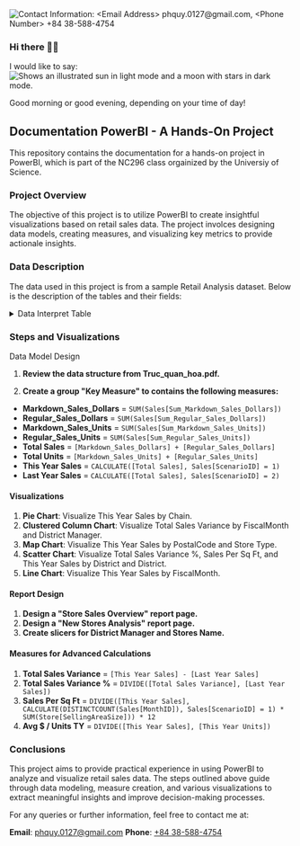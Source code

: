 
<picture>
 <source media="(prefers-color-scheme: dark)" srcset="githubBanner/DarkModeBanner.png">
 <source media="(prefers-color-scheme: light)" srcset="githubBanner/LightModeBanner.png">
 <img alt="Contact Information: <Email Address> phquy.0127@gmail.com, <Phone Number> +84 38-588-4754 " src="githubBanner/DefaultModeBanner.png">
</picture>

### Hi there 👋🏻
I would like to say:
<picture>
  <source media="(prefers-color-scheme: dark)" srcset="https://user-images.githubusercontent.com/25423296/163456776-7f95b81a-f1ed-45f7-b7ab-8fa810d529fa.png">
  <source media="(prefers-color-scheme: light)" srcset="https://user-images.githubusercontent.com/25423296/163456779-a8556205-d0a5-45e2-ac17-42d089e3c3f8.png">
  <img alt="Shows an illustrated sun in light mode and a moon with stars in dark mode." src="https://user-images.githubusercontent.com/25423296/163456779-a8556205-d0a5-45e2-ac17-42d089e3c3f8.png">
</picture>

Good morning or good evening, depending on your time of day!

## Documentation PowerBI - A Hands-On Project
This repository contains the documentation for a hands-on project in PowerBI, which is part of the NC296 class orgainized by the Universiy of Science.

### Project Overview
The objective of this project is to utilize PowerBI to create insightful visualizations based on retail sales data. The project involces designing data models, creating measures, and visualizing key metrics to provide actionale insights.

### Data Description
The data used in this project is from a sample Retail Analysis dataset. Below is the description of the tables and their fields:
<details>
<summary> Data Interpret Table </summary>

|  Table  | Frield Name  |Description                         |
|--------:|--------------|------------------------------------|
|Districts| DistrictID   | Mã đại lý                          |
|         | District     | Quận                               |
|         | DM           | Người quản lý của Đại lý           |
|Item     | ItemID       | Mã sản phẩm                        |
|         | Segment      | Bộ Phận                            |
|         | Category     | Nhóm                               |
|Story    |LocationID    | Mã cửa hàng                        |
|         | Territory    | Lãnh thổ                           |
|         | OpenDate     | Ngày khai trương                   |
|         | SellingAreaSize | Diện tích của cửa hàng          |
|         | Chain        | Loại cửa hàng kinh doanh           |
|         | Store Type   | Loại cửa hàng mới (2014) / cũ (trước 2014) |
|Sales    | Sum_Regular_Sales_Dollars     | Doanh thu Regular       |
|         | Sum_Markdown_Sales_Dollars    | Doanh thu Markdown      |
|         | Sum_Regular_Sales_Units       | Số lượng Regular        |
|         | Sum_Markdown_Sales_Units      | Số lượng Markdown       |
|         | ScenarioID                    | =1 là năm hiện hành, =2 là năm trước |
|Time     | Period       | Tháng (bằng số)      |
|         | FiscalMonth  | Tháng (bằng chữ)     |

</details>

### Steps and Visualizations
Data Model Design
1. **Review the data structure from Truc_quan_hoa.pdf.**

2. **Create a group "Key Measure" to contains the following measures:**
- **Markdown_Sales_Dollars** = `SUM(Sales[Sum_Markdown_Sales_Dollars])`
- **Regular_Sales_Dollars** = `SUM(Sales[Sum_Regular_Sales_Dollars])`
- **Markdown_Sales_Units** = `SUM(Sales[Sum_Markdown_Sales_Units])`
- **Regular_Sales_Units** = `SUM(Sales[Sum_Regular_Sales_Units])`
- **Total Sales** = `[Markdown_Sales_Dollars] + [Regular_Sales_Dollars]`
- **Total Units** = `[Markdown_Sales_Units] + [Regular_Sales_Units]`
- **This Year Sales** = `CALCULATE([Total Sales], Sales[ScenarioID] = 1)`
- **Last Year Sales** = `CALCULATE([Total Sales], Sales[ScenarioID] = 2)`

#### Visualizations

1. **Pie Chart**: Visualize This Year Sales by Chain.
2. **Clustered Column Chart**: Visualize Total Sales Variance by FiscalMonth and District Manager.
3. **Map Chart**: Visualize This Year Sales by PostalCode and Store Type.
4. **Scatter Chart**: Visualize Total Sales Variance %, Sales Per Sq Ft, and This Year Sales by District and District.
5. **Line Chart**: Visualize This Year Sales by FiscalMonth.

#### Report Design

1. **Design a "Store Sales Overview" report page.**
2. **Design a "New Stores Analysis" report page.**
3. **Create slicers for District Manager and Stores Name.**

#### Measures for Advanced Calculations

1. **Total Sales Variance** = `[This Year Sales] - [Last Year Sales]`
2. **Total Sales Variance %** = `DIVIDE([Total Sales Variance], [Last Year Sales])`
3. **Sales Per Sq Ft** = `DIVIDE([This Year Sales], CALCULATE(DISTINCTCOUNT(Sales[MonthID]), Sales[ScenarioID] = 1) * SUM(Store[SellingAreaSize])) * 12`
4. **Avg $ / Units TY** = `DIVIDE([This Year Sales], [This Year Units])`

### Conclusions
This project aims to provide practical experience in using PowerBI to analyze and visualize retail sales data. The steps outlined above guide through data modeling, measure creation, and various visualizations to extract meaningful insights and improve decision-making processes.

For any queries or further information, feel free to contact me at:

**Email**: [phquy.0127@gmail.com](mailto:pqhuy.0127@gmail.com)
**Phone**: [+84 38-588-4754](tel:+84385884754)